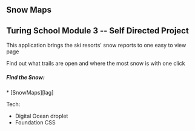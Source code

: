 ## Snow Maps

<h2>Turing School Module 3 -- Self Directed Project</h2>

<p>This application brings the ski resorts' snow reports to one easy to view page </p>
<p>Find out what trails are open and where the most snow is with one click</p>
<h5>Find the Snow:</h5> 
  * [SnowMaps][lag]


[lag]: http://snowfinding.ninja/


Tech:
 * Digital Ocean droplet
 * Foundation CSS
